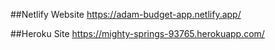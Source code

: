 

##Netlify Website
https://adam-budget-app.netlify.app/


##Heroku Site
https://mighty-springs-93765.herokuapp.com/
